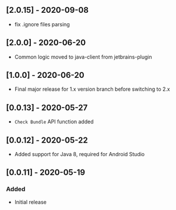 ## [2.0.15] - 2020-09-08
- fix .ignore files parsing

## [2.0.0] - 2020-06-20
- Common logic moved to java-client from jetbrains-plugin

## [1.0.0] - 2020-06-20
- Final major release for 1.x version branch before switching to 2.x

## [0.0.13] - 2020-05-27
- `Check Bundle` API function added

## [0.0.12] - 2020-05-22
- Added support for Java 8, required for Android Studio

## [0.0.11] - 2020-05-19
### Added
- Initial release
